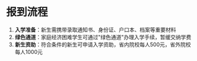 # 报到流程

1. **入学准备**：新生需携带录取通知书、身份证、户口本、档案等重要材料
2. **绿色通道**：家庭经济困难学生可通过"绿色通道"办理入学手续，暂缓交纳学费
3. **新生资助**：符合条件的新生可申请入学资助，省内院校每人500元，省外院校每人1000元
